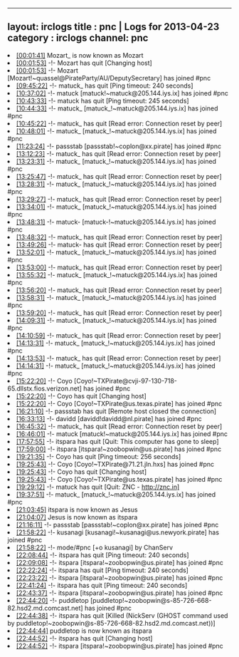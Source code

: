 
---
layout: irclogs
title : pnc | Logs for 2013-04-23
category : irclogs
channel: pnc
---
<li class="logitem"><a href="#00:01:41" name="00:01:41" class="time">[00:01:41]</a> <span class="nick">Mozart_</span> is now known as <span class="nick">Mozart</span> </li>
<li class="logitem"><a href="#00:01:53" name="00:01:53" class="time">[00:01:53]</a> -!- <span class="quit">Mozart</span> has quit [Changing host] </li>
<li class="logitem"><a href="#00:01:53" name="00:01:53" class="time">[00:01:53]</a> -!- <span class="join">Mozart</span> [Mozart!~quassel@PirateParty/AU/DeputySecretary] has joined #pnc </li>
<li class="logitem"><a href="#09:45:22" name="09:45:22" class="time">[09:45:22]</a> -!- <span class="quit">matuck_</span> has quit [Ping timeout: 240 seconds] </li>
<li class="logitem"><a href="#10:37:02" name="10:37:02" class="time">[10:37:02]</a> -!- <span class="join">matuck</span> [matuck!~matuck@205.144.iys.ix] has joined #pnc </li>
<li class="logitem"><a href="#10:43:33" name="10:43:33" class="time">[10:43:33]</a> -!- <span class="quit">matuck</span> has quit [Ping timeout: 245 seconds] </li>
<li class="logitem"><a href="#10:44:33" name="10:44:33" class="time">[10:44:33]</a> -!- <span class="join">matuck_</span> [matuck_!~matuck@205.144.iys.ix] has joined #pnc </li>
<li class="logitem"><a href="#10:45:22" name="10:45:22" class="time">[10:45:22]</a> -!- <span class="quit">matuck_</span> has quit [Read error: Connection reset by peer] </li>
<li class="logitem"><a href="#10:48:01" name="10:48:01" class="time">[10:48:01]</a> -!- <span class="join">matuck_</span> [matuck_!~matuck@205.144.iys.ix] has joined #pnc </li>
<li class="logitem"><a href="#11:23:24" name="11:23:24" class="time">[11:23:24]</a> -!- <span class="join">passstab</span> [passstab!~coplon@xx.pirate] has joined #pnc </li>
<li class="logitem"><a href="#13:12:23" name="13:12:23" class="time">[13:12:23]</a> -!- <span class="quit">matuck_</span> has quit [Read error: Connection reset by peer] </li>
<li class="logitem"><a href="#13:23:31" name="13:23:31" class="time">[13:23:31]</a> -!- <span class="join">matuck_</span> [matuck_!~matuck@205.144.iys.ix] has joined #pnc </li>
<li class="logitem"><a href="#13:25:47" name="13:25:47" class="time">[13:25:47]</a> -!- <span class="quit">matuck_</span> has quit [Read error: Connection reset by peer] </li>
<li class="logitem"><a href="#13:28:31" name="13:28:31" class="time">[13:28:31]</a> -!- <span class="join">matuck_</span> [matuck_!~matuck@205.144.iys.ix] has joined #pnc </li>
<li class="logitem"><a href="#13:29:27" name="13:29:27" class="time">[13:29:27]</a> -!- <span class="quit">matuck_</span> has quit [Read error: Connection reset by peer] </li>
<li class="logitem"><a href="#13:34:01" name="13:34:01" class="time">[13:34:01]</a> -!- <span class="join">matuck_</span> [matuck_!~matuck@205.144.iys.ix] has joined #pnc </li>
<li class="logitem"><a href="#13:48:31" name="13:48:31" class="time">[13:48:31]</a> -!- <span class="join">matuck-</span> [matuck-!~matuck@205.144.iys.ix] has joined #pnc </li>
<li class="logitem"><a href="#13:48:32" name="13:48:32" class="time">[13:48:32]</a> -!- <span class="quit">matuck_</span> has quit [Read error: Connection reset by peer] </li>
<li class="logitem"><a href="#13:49:26" name="13:49:26" class="time">[13:49:26]</a> -!- <span class="quit">matuck-</span> has quit [Read error: Connection reset by peer] </li>
<li class="logitem"><a href="#13:52:01" name="13:52:01" class="time">[13:52:01]</a> -!- <span class="join">matuck_</span> [matuck_!~matuck@205.144.iys.ix] has joined #pnc </li>
<li class="logitem"><a href="#13:53:00" name="13:53:00" class="time">[13:53:00]</a> -!- <span class="quit">matuck_</span> has quit [Read error: Connection reset by peer] </li>
<li class="logitem"><a href="#13:55:32" name="13:55:32" class="time">[13:55:32]</a> -!- <span class="join">matuck_</span> [matuck_!~matuck@205.144.iys.ix] has joined #pnc </li>
<li class="logitem"><a href="#13:56:20" name="13:56:20" class="time">[13:56:20]</a> -!- <span class="quit">matuck_</span> has quit [Read error: Connection reset by peer] </li>
<li class="logitem"><a href="#13:58:31" name="13:58:31" class="time">[13:58:31]</a> -!- <span class="join">matuck_</span> [matuck_!~matuck@205.144.iys.ix] has joined #pnc </li>
<li class="logitem"><a href="#13:59:20" name="13:59:20" class="time">[13:59:20]</a> -!- <span class="quit">matuck_</span> has quit [Read error: Connection reset by peer] </li>
<li class="logitem"><a href="#14:09:31" name="14:09:31" class="time">[14:09:31]</a> -!- <span class="join">matuck_</span> [matuck_!~matuck@205.144.iys.ix] has joined #pnc </li>
<li class="logitem"><a href="#14:10:59" name="14:10:59" class="time">[14:10:59]</a> -!- <span class="quit">matuck_</span> has quit [Read error: Connection reset by peer] </li>
<li class="logitem"><a href="#14:13:31" name="14:13:31" class="time">[14:13:31]</a> -!- <span class="join">matuck_</span> [matuck_!~matuck@205.144.iys.ix] has joined #pnc </li>
<li class="logitem"><a href="#14:13:53" name="14:13:53" class="time">[14:13:53]</a> -!- <span class="quit">matuck_</span> has quit [Read error: Connection reset by peer] </li>
<li class="logitem"><a href="#14:14:31" name="14:14:31" class="time">[14:14:31]</a> -!- <span class="join">matuck_</span> [matuck_!~matuck@205.144.iys.ix] has joined #pnc </li>
<li class="logitem"><a href="#15:22:20" name="15:22:20" class="time">[15:22:20]</a> -!- <span class="join">Coyo</span> [Coyo!~TXPirate@cvji-97-130-718-65.dllstx.fios.verizon.net] has joined #pnc </li>
<li class="logitem"><a href="#15:22:20" name="15:22:20" class="time">[15:22:20]</a> -!- <span class="quit">Coyo</span> has quit [Changing host] </li>
<li class="logitem"><a href="#15:22:20" name="15:22:20" class="time">[15:22:20]</a> -!- <span class="join">Coyo</span> [Coyo!~TXPirate@us.texas.pirate] has joined #pnc </li>
<li class="logitem"><a href="#16:21:10" name="16:21:10" class="time">[16:21:10]</a> -!- <span class="quit">passstab</span> has quit [Remote host closed the connection] </li>
<li class="logitem"><a href="#16:33:13" name="16:33:13" class="time">[16:33:13]</a> -!- <span class="join">davidd</span> [davidd!davidd@nl.pirate] has joined #pnc </li>
<li class="logitem"><a href="#16:45:32" name="16:45:32" class="time">[16:45:32]</a> -!- <span class="quit">matuck_</span> has quit [Read error: Connection reset by peer] </li>
<li class="logitem"><a href="#16:46:01" name="16:46:01" class="time">[16:46:01]</a> -!- <span class="join">matuck</span> [matuck!~matuck@205.144.iys.ix] has joined #pnc </li>
<li class="logitem"><a href="#17:57:55" name="17:57:55" class="time">[17:57:55]</a> -!- <span class="quit">itspara</span> has quit [Quit: This computer has gone to sleep] </li>
<li class="logitem"><a href="#17:59:00" name="17:59:00" class="time">[17:59:00]</a> -!- <span class="join">itspara</span> [itspara!~zoobopwin@us.pirate] has joined #pnc </li>
<li class="logitem"><a href="#19:21:35" name="19:21:35" class="time">[19:21:35]</a> -!- <span class="quit">Coyo</span> has quit [Ping timeout: 256 seconds] </li>
<li class="logitem"><a href="#19:25:43" name="19:25:43" class="time">[19:25:43]</a> -!- <span class="join">Coyo</span> [Coyo!~TXPirate@71.21.jln.hxs] has joined #pnc </li>
<li class="logitem"><a href="#19:25:43" name="19:25:43" class="time">[19:25:43]</a> -!- <span class="quit">Coyo</span> has quit [Changing host] </li>
<li class="logitem"><a href="#19:25:43" name="19:25:43" class="time">[19:25:43]</a> -!- <span class="join">Coyo</span> [Coyo!~TXPirate@us.texas.pirate] has joined #pnc </li>
<li class="logitem"><a href="#19:29:12" name="19:29:12" class="time">[19:29:12]</a> -!- <span class="quit">matuck</span> has quit [Quit: ZNC - <a href="http://znc.in]" target="_blank">http://znc.in]</a> </li>
<li class="logitem"><a href="#19:37:51" name="19:37:51" class="time">[19:37:51]</a> -!- <span class="join">matuck_</span> [matuck_!~matuck@205.144.iys.ix] has joined #pnc </li>
<li class="logitem"><a href="#21:03:45" name="21:03:45" class="time">[21:03:45]</a> <span class="nick">itspara</span> is now known as <span class="nick">Jesus</span> </li>
<li class="logitem"><a href="#21:04:07" name="21:04:07" class="time">[21:04:07]</a> <span class="nick">Jesus</span> is now known as <span class="nick">itspara</span> </li>
<li class="logitem"><a href="#21:16:11" name="21:16:11" class="time">[21:16:11]</a> -!- <span class="join">passstab</span> [passstab!~coplon@xx.pirate] has joined #pnc </li>
<li class="logitem"><a href="#21:58:22" name="21:58:22" class="time">[21:58:22]</a> -!- <span class="join">kusanagi</span> [kusanagi!~kusanagi@us.newyork.pirate] has joined #pnc </li>
<li class="logitem"><a href="#21:58:22" name="21:58:22" class="time">[21:58:22]</a> -!- mode/<span class="mode">#pnc</span> [+o kusanagi] by ChanServ </li>
<li class="logitem"><a href="#22:08:44" name="22:08:44" class="time">[22:08:44]</a> -!- <span class="quit">itspara</span> has quit [Ping timeout: 240 seconds] </li>
<li class="logitem"><a href="#22:09:08" name="22:09:08" class="time">[22:09:08]</a> -!- <span class="join">itspara</span> [itspara!~zoobopwin@us.pirate] has joined #pnc </li>
<li class="logitem"><a href="#22:22:24" name="22:22:24" class="time">[22:22:24]</a> -!- <span class="quit">itspara</span> has quit [Ping timeout: 240 seconds] </li>
<li class="logitem"><a href="#22:23:22" name="22:23:22" class="time">[22:23:22]</a> -!- <span class="join">itspara</span> [itspara!~zoobopwin@us.pirate] has joined #pnc </li>
<li class="logitem"><a href="#22:41:24" name="22:41:24" class="time">[22:41:24]</a> -!- <span class="quit">itspara</span> has quit [Ping timeout: 240 seconds] </li>
<li class="logitem"><a href="#22:43:37" name="22:43:37" class="time">[22:43:37]</a> -!- <span class="join">itspara</span> [itspara!~zoobopwin@us.pirate] has joined #pnc </li>
<li class="logitem"><a href="#22:44:20" name="22:44:20" class="time">[22:44:20]</a> -!- <span class="join">puddletop</span> [puddletop!~zoobopwin@s-85-726-668-82.hsd2.md.comcast.net] has joined #pnc </li>
<li class="logitem"><a href="#22:44:38" name="22:44:38" class="time">[22:44:38]</a> -!- <span class="quit">itspara</span> has quit [Killed (NickServ (GHOST command used by puddletop!~zoobopwin@s-85-726-668-82.hsd2.md.comcast.net))] </li>
<li class="logitem"><a href="#22:44:44" name="22:44:44" class="time">[22:44:44]</a> <span class="nick">puddletop</span> is now known as <span class="nick">itspara</span> </li>
<li class="logitem"><a href="#22:44:52" name="22:44:52" class="time">[22:44:52]</a> -!- <span class="quit">itspara</span> has quit [Changing host] </li>
<li class="logitem"><a href="#22:44:52" name="22:44:52" class="time">[22:44:52]</a> -!- <span class="join">itspara</span> [itspara!~zoobopwin@us.pirate] has joined #pnc </li>


